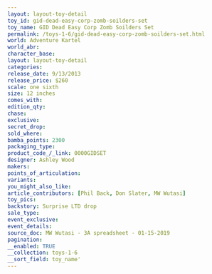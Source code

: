 ```yaml
---
layout: layout-toy-detail 
toy_id: gid-dead-easy-corp-zomb-soilders-set
toy_name: GID Dead Easy Corp Zomb Soilders Set
permalink: /toys-1-6/gid-dead-easy-corp-zomb-soilders-set.html
world: Adventure Kartel
world_abr: 
character_base: 
layout: layout-toy-detail
categories: 
release_date: 9/13/2013
release_price: $260 
scale: one sixth
size: 12 inches
comes_with: 
edition_qty: 
chase: 
exclusive: 
secret_drop: 
sold_where: 
bamba_points: 2300
packaging_type: 
product_code_/_link: 0000GIDSET
designer: Ashley Wood
makers: 
points_of_articulation: 
variants: 
you_might_also_like: 
article_contributors: [Phil Back, Don Slater, MW Wutasi]
toy_pics: 
backstory: Surprise LTD drop
sale_type: 
event_exclusive: 
event_details: 
source_doc: MW Wutasi - 3A spreadsheet - 01-15-2019
pagination: 
__enabled: TRUE
__collection: toys-1-6
__sort_field: toy_name'
---
```

